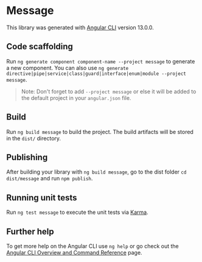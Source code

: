# Message

This library was generated with [Angular CLI](https://github.com/angular/angular-cli) version 13.0.0.

## Code scaffolding

Run `ng generate component component-name --project message` to generate a new component. You can also use `ng generate directive|pipe|service|class|guard|interface|enum|module --project message`.
> Note: Don't forget to add `--project message` or else it will be added to the default project in your `angular.json` file. 

## Build

Run `ng build message` to build the project. The build artifacts will be stored in the `dist/` directory.

## Publishing

After building your library with `ng build message`, go to the dist folder `cd dist/message` and run `npm publish`.

## Running unit tests

Run `ng test message` to execute the unit tests via [Karma](https://karma-runner.github.io).

## Further help

To get more help on the Angular CLI use `ng help` or go check out the [Angular CLI Overview and Command Reference](https://angular.io/cli) page.
